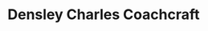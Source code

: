 ---
title: "Densley Charles Coachcraft"
url: /cambridge/densley-charles-coachcraft/
shop: car repair
---